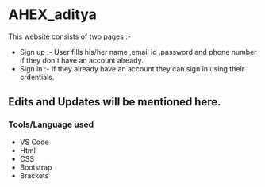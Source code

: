 # AHEX_aditya

This website consists of two pages :- 

- Sign up :-  User fills his/her name ,email id ,password and phone number if they don't have an account already.
- Sign in :- If they already have an account they can sign in using their crdentials.


## Edits and Updates will be mentioned here.

### Tools/Language used
- VS Code
- Html
- CSS
- Bootstrap
- Brackets
